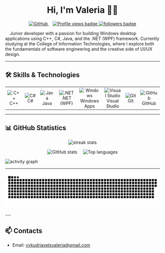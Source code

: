 <!-- README.md (repo must be named exactly kudriavetsvaleria) -->

<h1 align="center">Hi, I'm Valeria 👋🏻</h1>

<p align="center">
    <!-- GitHub -->
  <a href="https://www.github.com/kudriavetsvaleria" target="_blank" rel="noreferrer" style="margin-right: 12px;">
    <picture>
      <source media="(prefers-color-scheme: dark)" 
              srcset="https://raw.githubusercontent.com/danielcranney/readme-generator/main/public/icons/socials/github-dark.svg" />
      <source media="(prefers-color-scheme: light)" 
              srcset="https://raw.githubusercontent.com/danielcranney/readme-generator/main/public/icons/socials/github.svg" />
      <img src="https://raw.githubusercontent.com/danielcranney/readme-generator/main/public/icons/socials/github.svg" 
           width="32" height="32" alt="GitHub" />
    </picture>
  </a>
  
  <!-- Profile views -->
  <a href="https://github.com/kudriavetsvaleria">
    <img src="https://img.shields.io/badge/Profile%20views-292-blue?style=for-the-badge&logo=github&labelColor=000000&color=3382ed" 
         alt="Profile views badge" />
  </a>

  
  <!-- Followers -->
  <a href="https://www.github.com/kudriavetsvaleria" target="_blank" rel="noreferrer">
    <img src="https://img.shields.io/github/followers/kudriavetsvaleria?logo=github&style=for-the-badge&color=3382ed&labelColor=000000" 
         alt="followers badge" />
  </a>
</p>


<p>
&nbsp;&nbsp;&nbsp;&nbsp;Junior developer with a passion for building Windows desktop applications using C++, C#, Java, and the .NET (WPF) framework.  
Currently studying at the College of Information Technologies, where I explore both the fundamentals of software engineering and the creative side of UI/UX design.  
</p>


---

## 🛠️ Skills & Technologies

<!-- Compact icon grid -->
<div align="center">

<table>
  <tr>
    <td align="center" width="96">
      <img src="https://skillicons.dev/icons?i=cpp" width="48" alt="C++"/><br>C++
    </td>
    <td align="center" width="96">
      <img src="https://skillicons.dev/icons?i=cs" width="48" alt="C#"/><br>C#
    </td>
    <td align="center" width="96">
      <img src="https://skillicons.dev/icons?i=java" width="48" alt="Java"/><br>Java
    </td>
    <td align="center" width="96">
      <img src="https://skillicons.dev/icons?i=dotnet" width="48" alt=".NET"/><br>.NET (WPF)
    </td>
    <td align="center" width="96">
      <img src="https://skillicons.dev/icons?i=windows" width="48" alt="Windows"/><br>Windows Apps
    </td>
    <td align="center" width="96">
      <img src="https://skillicons.dev/icons?i=visualstudio" width="48" alt="Visual Studio"/><br>Visual Studio
    </td>
    <td align="center" width="96">
      <img src="https://skillicons.dev/icons?i=git" width="48" alt="Git"/><br>Git
    </td>
    <td align="center" width="96">
      <img src="https://skillicons.dev/icons?i=github" width="48" alt="GitHub"/><br>GitHub
    </td>
  </tr>
</table>

</div>

---

## 📊 GitHub Statistics

<p align="center">
  <img src="https://streak-stats.demolab.com?user=kudriavetsvaleria&theme=transparent&hide_border=true&date_format=j%20M%5B%20Y%5D" height="165" alt="streak stats"/>
</p>

<p align="center">
  <span>
    <img 
      src="https://github-readme-stats.vercel.app/api?username=kudriavetsvaleria&show_icons=true&hide=&title_color=3382ed&text_color=ffffff&icon_color=3382ed&bg_color=1f1f1f&hide_border=true" 
      height="180" width="420" alt="GitHub stats" />
  </span>
  <span style="margin-left: 15px;">
    <img 
      src="https://github-readme-stats.vercel.app/api/top-langs/?username=kudriavetsvaleria&langs_count=10&layout=compact&card_width=450&title_color=3382ed&text_color=ffffff&bg_color=1f1f1f&hide_border=true&custom_title=Top%20Languages" 
      height="176" width="500" alt="Top languages" />
  </span>
</p>


<!-- Graph -->
<p>
  <img src="https://github-readme-activity-graph.vercel.app/graph?username=kudriavetsvaleria&theme=github-compact&hide_border=true&area=true" alt="activity graph"/>
</p>


---
<p align="center">
<a href=#><img src="contributions.svg"></a>
</p>
---

## 📫 Contacts
- Email: <a href="mailto:vvkudriavetsvaleria@gmail.com">vvkudriavetsvaleria@gmail.com</a>
